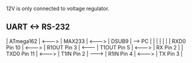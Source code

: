 12V is only connected to voltage regulator.


## UART <-> RS-232

| ATmega162   | <---> |           MAX233                 | <---> |  DSUB9   | --> PC
|             |       |                                  |       |          |
| RXD0 Pin 10 | <---> | R1OUT Pin 3 | <--- | T1OUT Pin 5 | <---> | RX Pin 2 |
| TXD0 Pin 11 | <---> | T1IN Pin 2  | ---> | R1IN Pin 4  | <---> | TX Pin 3 |

